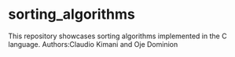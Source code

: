 # sorting_algorithms
This repository showcases sorting algorithms implemented in the C language.
Authors:Claudio Kimani and Oje Dominion
